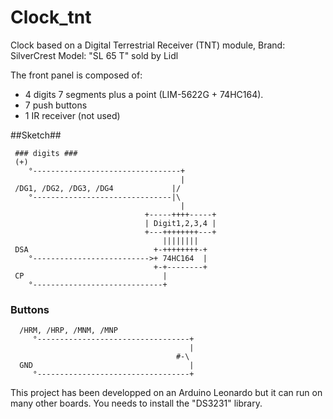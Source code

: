 # Clock_tnt
Clock based on a Digital Terrestrial Receiver (TNT) module,
Brand: SilverCrest
Model: "SL 65 T" sold by Lidl

The front panel is composed of:
 - 4 digits 7 segments plus a point (LIM-5622G + 74HC164).
 - 7 push buttons
 - 1 IR receiver (not used)

 ##Sketch##
 ```
  ### digits ###
  (+)
     °---------------------------------+
                                       |
  /DG1, /DG2, /DG3, /DG4             |/
     °-------------------------------|\
                                       |
                               +-----++++-----+
                               | Digit1,2,3,4 |
                               +---++++++++---+
                                   ||||||||
  DSA                            +-++++++++-+
     °-------------------------->+ 74HC164  |
                                 +-+--------+
  CP                               |
     °-----------------------------+
```
  ### Buttons ###
```
  /HRM, /HRP, /MNM, /MNP
     °----------------------------------+
                                        |
                                     #-\
  GND                                   |
     °----------------------------------+
```
This project has been developped on an Arduino Leonardo but it can run on many other boards.
You needs to install the "DS3231" library.
